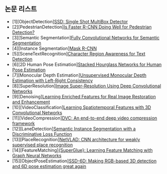 
## 논문 리스트
- [1][ObjectDetection][SSD: Single Shot MultiBox Detector](https://arxiv.org/abs/1512.02325)
- [2][PedestrianDetection][Is Faster R-CNN Doing Well for Pedestrian Detection?](https://arxiv.org/abs/1607.07032)
- [3][Semantic Segmentation][Fully Convolutional Networks for Semantic Segmentation](https://arxiv.org/pdf/1411.4038v2.pdf)
- [4][Instance Segmentation][Mask R-CNN](https://arxiv.org/abs/1703.06870)
- [5][SceneTextRecognition][Character Region Awareness for Text Detection](https://arxiv.org/abs/1904.01941)
- [6][2D Human Pose Estimation][Stacked Hourglass Networks for Human Pose Estimation](https://arxiv.org/abs/1603.06937)
- [7][Monocular Depth Estimation][Unsupervised Monocular Depth Estimation with Left-Right Consistency](https://arxiv.org/abs/1609.03677)
- [8][SuperResolution][Image Super-Resolution Using Deep Convolutional Networks](https://arxiv.org/pdf/1501.00092v3.pdf)
- [9][Denoising][Learning Enriched Features for Real Image Restoration and Enhancement](https://arxiv.org/pdf/2003.06792v2.pdf)
- [10][VideoClassification][Learning Spatiotemporal Features with 3D Convolutional Networks](https://arxiv.org/pdf/1412.0767v4.pdf)
- [11][VideoCompression][DVC: An end-to-end deep video compression framework](https://arxiv.org/abs/1812.00101)
- [12][LaneDetection][Semantic Instance Segmentation with a Discriminative Loss Function](https://arxiv.org/pdf/1708.02551v1.pdf)
- [13][PlaceRecognition][NetVLAD: CNN architecture for weakly supervised place recognition](https://arxiv.org/abs/1511.07247)
- [14][FeatureMatching][{SuperGlue}: Learning Feature Matching with Graph Neural Networks](https://arxiv.org/abs/1911.11763)
- [15][ObjectPoseEstimation][SSD-6D: Making RGB-based 3D detection and 6D pose estimation great again](https://arxiv.org/abs/1711.10006)
